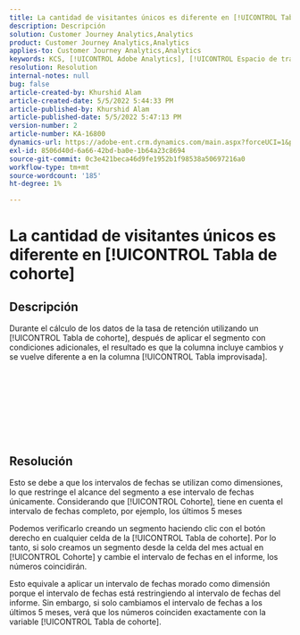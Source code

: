 ```yaml
---
title: La cantidad de visitantes únicos es diferente en [!UICONTROL Tabla de cohorte]
description: Descripción
solution: Customer Journey Analytics,Analytics
product: Customer Journey Analytics,Analytics
applies-to: Customer Journey Analytics,Analytics
keywords: KCS, [!UICONTROL Adobe Analytics], [!UICONTROL Espacio de trabajo], [!UICONTROL Cohorte]
resolution: Resolution
internal-notes: null
bug: false
article-created-by: Khurshid Alam
article-created-date: 5/5/2022 5:44:33 PM
article-published-by: Khurshid Alam
article-published-date: 5/5/2022 5:47:13 PM
version-number: 2
article-number: KA-16800
dynamics-url: https://adobe-ent.crm.dynamics.com/main.aspx?forceUCI=1&pagetype=entityrecord&etn=knowledgearticle&id=7dc72e01-9bcc-ec11-a7b5-6045bd00dbbc
exl-id: 8506d40d-6a66-42bd-ba0e-1b64a23c8694
source-git-commit: 0c3e421beca46d9fe1952b1f98538a50697216a0
workflow-type: tm+mt
source-wordcount: '185'
ht-degree: 1%

---
```


# La cantidad de visitantes únicos es diferente en [!UICONTROL Tabla de cohorte]

## Descripción


Durante el cálculo de los datos de la tasa de retención utilizando un [!UICONTROL Tabla de cohorte], después de aplicar el segmento con condiciones adicionales, el resultado es que la columna incluye cambios y se vuelve diferente a en la columna [!UICONTROL Tabla improvisada].
<br><br><br><br> <br><br> <br><br><br>

## Resolución


Esto se debe a que los intervalos de fechas se utilizan como dimensiones, lo que restringe el alcance del segmento a ese intervalo de fechas únicamente. Considerando que [!UICONTROL Cohorte], tiene en cuenta el intervalo de fechas completo, por ejemplo, los últimos 5 meses

Podemos verificarlo creando un segmento haciendo clic con el botón derecho en cualquier celda de la [!UICONTROL Tabla de cohorte]. Por lo tanto, si solo creamos un segmento desde la celda del mes actual en [!UICONTROL Cohorte] y cambie el intervalo de fechas en el informe, los números coincidirán.

Esto equivale a aplicar un intervalo de fechas morado como dimensión porque el intervalo de fechas está restringiendo al intervalo de fechas del informe. Sin embargo, si solo cambiamos el intervalo de fechas a los últimos 5 meses, verá que los números coinciden exactamente con la variable [!UICONTROL Tabla de cohorte].
